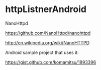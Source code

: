 # httpListnerAndroid

NanoHttpd

https://github.com/NanoHttpd/nanohttpd

http://en.wikipedia.org/wiki/NanoHTTPD 

Android sample project that uses it:

https://gist.github.com/komamitsu/1893396 

